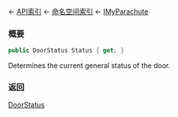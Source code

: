 ← [API索引](Api-Index) ← [命名空间索引](Namespace-Index) ← [IMyParachute](SpaceEngineers.Game.ModAPI.Ingame.IMyParachute)

### 概要

```csharp
public DoorStatus Status { get; }
```

Determines the current general status of the door.

### 返回

[DoorStatus](Sandbox.ModAPI.Ingame.DoorStatus)

